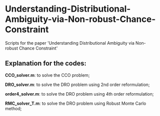 # Understanding-Distributional-Ambiguity-via-Non-robust-Chance-Constraint
Scripts for the paper 'Understanding Distributional Ambiguity via Non-robust Chance Constraint'

## Explanation for the codes:

**CCO_solver.m**: to solve the CCO problem;

**DRO_solver.m**: to solve the DRO problem using 2nd order reformulation;

**order4_solver.m**: to solve the DRO problem using 4th order reformulation;

**RMC_solver_T.m**: to solve the DRO problem using Robust Monte Carlo method;
